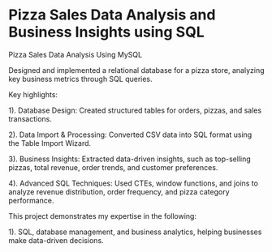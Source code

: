 # Pizza Sales Data Analysis and Business Insights using SQL

Pizza Sales Data Analysis Using MySQL 

Designed and implemented a relational database for a pizza store, analyzing key business metrics through SQL queries. 

Key highlights:

1). Database Design: Created structured tables for orders, pizzas, and sales transactions.

2). Data Import & Processing: Converted CSV data into SQL format using the Table Import Wizard.

3). Business Insights: Extracted data-driven insights, such as top-selling pizzas, total revenue, order trends, and customer preferences.

4). Advanced SQL Techniques: Used CTEs, window functions, and joins to analyze revenue distribution, order frequency, and pizza category performance.

This project demonstrates my expertise in the following: 

1). SQL, 
database management, and business analytics, helping businesses make data-driven decisions.

